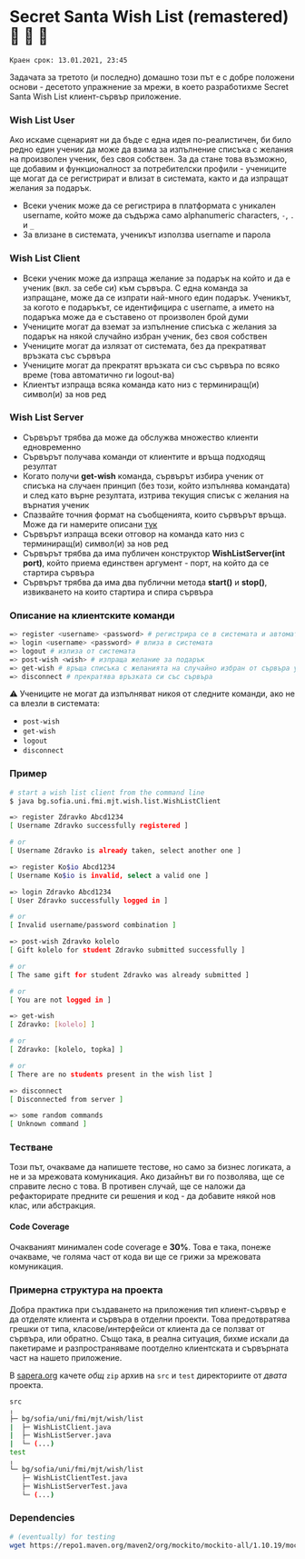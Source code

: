 # Secret Santa Wish List (remastered) :santa: :gift: :christmas_tree:

`Краен срок: 13.01.2021, 23:45`

Задачата за третото (и последно) домашно този път е с добре положени основи - десетото упражнение за мрежи, в което разработихме Secret Santa Wish List клиент-сървър приложение.

### Wish List User

Ако искаме сценарият ни да бъде с една идея по-реалистичен, би било редно един ученик да може да взима за изпълнение списъка с желания на произволен ученик, без своя собствен.
За да стане това възможно, ще добавим и функционалност за потребителски профили - учениците ще могат да се регистрират и влизат в системата, както и да изпращат желания за подарък.

- Всеки ученик може да се регистрира в платформата с уникален username, който може да съдържа само alphanumeric characters, `-`, `.` и `_`
- За влизане в системата, ученикът използва username и парола

### Wish List Client

- Всеки ученик може да изпраща желание за подарък на който и да е ученик (вкл. за себе си) към сървъра. С една команда за изпращане, може да се изпрати най-много един подарък. Ученикът, за когото е подаръкът, се идентифицира с username, а името на подаръка може да е съставено от произволен брой думи
- Учениците могат да вземат за изпълнение списъка с желания за подарък на някой случайно избран ученик, без своя собствен
- Учениците могат да излязат от системата, без да прекратяват връзката със сървъра
- Учениците могат да прекратят връзката си със сървъра по всяко време (това автоматично ги logout-ва)
- Клиентът изпраща всяка команда като низ с терминиращ(и) символ(и) за нов ред

### Wish List Server

- Сървърът трябва да може да обслужва множество клиенти едновременно
- Сървърът получава команди от клиентите и връща подходящ резултат
- Когато получи **get-wish** команда, сървърът избира ученик от списъка на случаен принцип (без този, който изпълнява командата) и след като върне резултата, изтрива текущия списък с желания на върнатия ученик
- Спазвайте точния формат на съобщенията, които сървърът връща. Може да ги намерите описани [тук](https://github.com/fmi/java-course/blob/master/homeworks/03-wishlist/README.md#Пример)
- Сървърът изпраща всеки отговор на команда като низ с терминиращ(и) символ(и) за нов ред
- Сървърът трябва да има публичен конструктор **WishListServer(int port)**, който приема единствен аргумент - порт, на който да се стартира сървъра
- Сървърът трябва да има два публични метода **start()** и **stop()**, извикването на които стартира и спира сървъра

### Описание на клиентските команди

```bash
=> register <username> <password> # регистрира се в системата и автоматично влиза в нея
=> login <username> <password> # влиза в системата
=> logout # излиза от системата
=> post-wish <wish> # изпраща желание за подарък
=> get-wish # връща списъка с желанията на случайно избран от сървъра ученик, без неговия
=> disconnect # прекратява връзката си със сървъра
```

:warning: Учениците не могат да изпълняват никоя от следните команди, ако не са влезли в системата:
- `post-wish`
- `get-wish`
- `logout`
- `disconnect`

### Пример

```bash
# start a wish list client from the command line
$ java bg.sofia.uni.fmi.mjt.wish.list.WishListClient

=> register Zdravko Abcd1234
[ Username Zdravko successfully registered ]

# or
[ Username Zdravko is already taken, select another one ]

=> register Ko$io Abcd1234
[ Username Ko$io is invalid, select a valid one ]

=> login Zdravko Abcd1234
[ User Zdravko successfully logged in ]

# or
[ Invalid username/password combination ]

=> post-wish Zdravko kolelo
[ Gift kolelo for student Zdravko submitted successfully ]

# or
[ The same gift for student Zdravko was already submitted ]

# or
[ You are not logged in ]

=> get-wish
[ Zdravko: [kolelo] ]

# or
[ Zdravko: [kolelo, topka] ]

# or
[ There are no students present in the wish list ]

=> disconnect
[ Disconnected from server ]

=> some random commands
[ Unknown command ]
```

### Тестване

Този път, очакваме да напишете тестове, но само за бизнес логиката, a не и за мрежовата комуникация.
Ако дизайнът ви го позволява, ще се справите лесно с това. В противен случай, ще се наложи да рефакторирате предните си решения и код - да добавите някой нов клас, или абстракция.

#### Code Coverage

Очакваният минимален code coverage е **30%**. Това е така, понеже очакваме, че голяма част от кода ви ще се грижи за мрежовата комуникация.

### Примерна структура на проекта

Добра практика при създаването на приложения тип клиент-сървър е да отделяте клиента и сървъра в отделни проекти. Това предотвратява грешки от типа, класове/интерфейси от клиента да се ползват от сървъра, или обратно. Също така, в реална ситуация, бихме искали да пакетираме и разпространяваме поотделно клиентската и сървърната част на нашето приложение.

В [sapera.org](http://grader.sapera.org/) качете *oбщ* `zip` архив на `src` и `test` директориите от *двата* проекта.

```bash
src
╷
├─ bg/sofia/uni/fmi/mjt/wish/list
|  ├─ WishListClient.java
|  ├─ WishListServer.java
|  └─ (...)
test
╷
└─ bg/sofia/uni/fmi/mjt/wish/list
   ├─ WishListClientTest.java
   ├─ WishListServerTest.java
   └─ (...)
```

### Dependencies

```bash
# (eventually) for testing
wget https://repo1.maven.org/maven2/org/mockito/mockito-all/1.10.19/mockito-all-1.10.19.jar
```
